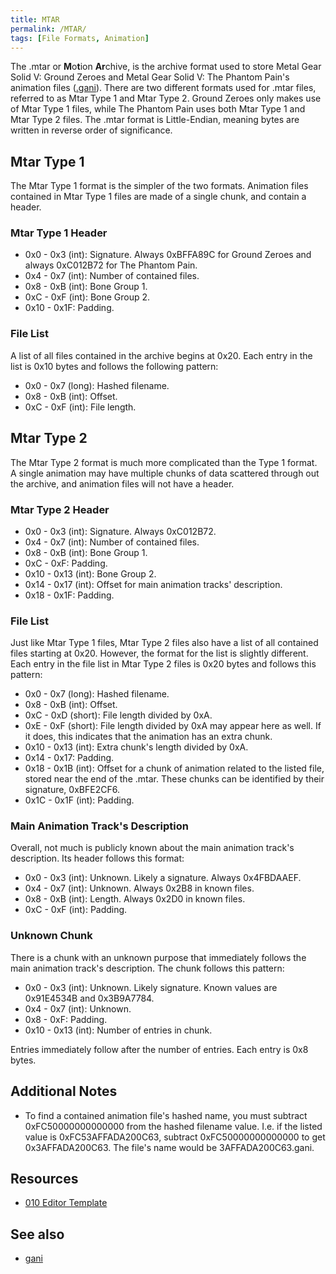 ```yaml
---
title: MTAR
permalink: /MTAR/
tags: [File Formats, Animation]
---
```


The .mtar or **M**o**t**ion **Ar**chive, is the archive format used to
store Metal Gear Solid V: Ground Zeroes and Metal Gear Solid V: The
Phantom Pain's animation files ([.gani](/GANI)). There are two different formats
used for .mtar files, referred to as Mtar Type 1 and Mtar Type 2. Ground
Zeroes only makes use of Mtar Type 1 files, while The Phantom Pain uses
both Mtar Type 1 and Mtar Type 2 files. The .mtar format is
Little-Endian, meaning bytes are written in reverse order of
significance.

## Mtar Type 1

The Mtar Type 1 format is the simpler of the two formats. Animation
files contained in Mtar Type 1 files are made of a single chunk, and
contain a header.

### Mtar Type 1 Header

  - 0x0 - 0x3 (int): Signature. Always 0xBFFA89C for Ground Zeroes and
    always 0xC012B72 for The Phantom Pain.
  - 0x4 - 0x7 (int): Number of contained files.
  - 0x8 - 0xB (int): Bone Group 1.
  - 0xC - 0xF (int): Bone Group 2.
  - 0x10 - 0x1F: Padding.

### File List

A list of all files contained in the archive begins at 0x20. Each entry
in the list is 0x10 bytes and follows the following pattern:

  - 0x0 - 0x7 (long): Hashed filename.
  - 0x8 - 0xB (int): Offset.
  - 0xC - 0xF (int): File length.

## Mtar Type 2

The Mtar Type 2 format is much more complicated than the Type 1 format.
A single animation may have multiple chunks of data scattered through
out the archive, and animation files will not have a header.

### Mtar Type 2 Header

  - 0x0 - 0x3 (int): Signature. Always 0xC012B72.
  - 0x4 - 0x7 (int): Number of contained files.
  - 0x8 - 0xB (int): Bone Group 1.
  - 0xC - 0xF: Padding.
  - 0x10 - 0x13 (int): Bone Group 2.
  - 0x14 - 0x17 (int): Offset for main animation tracks' description.
  - 0x18 - 0x1F: Padding.

### File List

Just like Mtar Type 1 files, Mtar Type 2 files also have a list of all
contained files starting at 0x20. However, the format for the list is
slightly different. Each entry in the file list in Mtar Type 2 files is
0x20 bytes and follows this pattern:

  - 0x0 - 0x7 (long): Hashed filename.
  - 0x8 - 0xB (int): Offset.
  - 0xC - 0xD (short): File length divided by 0xA.
  - 0xE - 0xF (short): File length divided by 0xA may appear here as
    well. If it does, this indicates that the animation has an extra
    chunk.
  - 0x10 - 0x13 (int): Extra chunk's length divided by 0xA.
  - 0x14 - 0x17: Padding.
  - 0x18 - 0x1B (int): Offset for a chunk of animation related to the
    listed file, stored near the end of the .mtar. These chunks can be
    identified by their signature, 0xBFE2CF6.
  - 0x1C - 0x1F (int): Padding.

### Main Animation Track's Description

Overall, not much is publicly known about the main animation track's
description. Its header follows this format:

  - 0x0 - 0x3 (int): Unknown. Likely a signature. Always 0x4FBDAAEF.
  - 0x4 - 0x7 (int): Unknown. Always 0x2B8 in known files.
  - 0x8 - 0xB (int): Length. Always 0x2D0 in known files.
  - 0xC - 0xF (int): Padding.

### Unknown Chunk

There is a chunk with an unknown purpose that immediately follows the
main animation track's description. The chunk follows this pattern:

  - 0x0 - 0x3 (int): Unknown. Likely signature. Known values are
    0x91E4534B and 0x3B9A7784.
  - 0x4 - 0x7 (int): Unknown.
  - 0x8 - 0xF: Padding.
  - 0x10 - 0x13 (int): Number of entries in chunk.

Entries immediately follow after the number of entries. Each entry is
0x8 bytes.

## Additional Notes

  - To find a contained animation file's hashed name, you must subtract
    0xFC50000000000000 from the hashed filename value. I.e. if the
    listed value is 0xFC53AFFADA200C63, subtract 0xFC50000000000000 to
    get 0x3AFFADA200C63. The file's name would be 3AFFADA200C63.gani.


## Resources

  - [010 Editor Template](https://github.com/kapuragu/FoxEngineTemplates/blob/main/mtar.bt)

## See also

  - [gani](/GANI)
